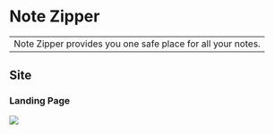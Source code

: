# Note Zipper
<table>
<tr>
<td>
  Note Zipper provides you one safe place for all your notes.
</td>
</tr>
</table>

## Site

### Landing Page

![](https://github.com/Piyush55dude/notezipper/blob/master/images/landing.png)






